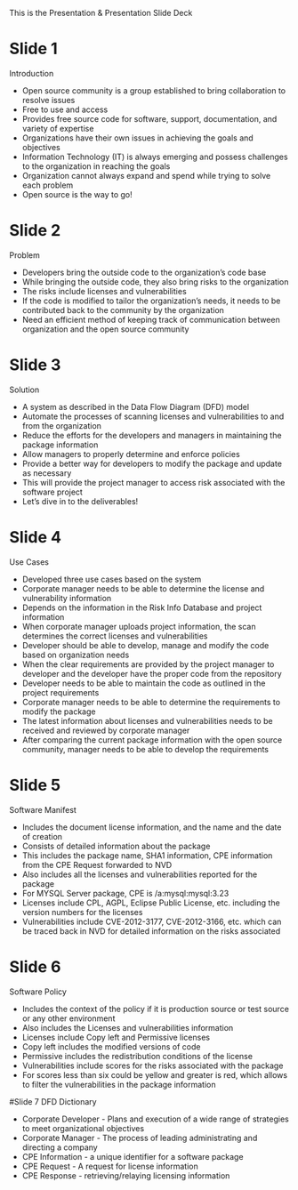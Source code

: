 This is the Presentation & Presentation Slide Deck

# Slide 1
Introduction
-	Open source community is a group established to bring collaboration to resolve issues
-	Free to use and access
-	Provides free source code for software, support, documentation, and variety of expertise
-	Organizations have their own issues in achieving the goals and objectives
-	Information Technology (IT) is always emerging and possess challenges to the organization in reaching the goals
-	Organization cannot always expand and spend while trying to solve each problem
-	Open source is the way to go!

# Slide 2
Problem
-	Developers bring the outside code to the organization’s code base
-	While bringing the outside code, they also bring risks to the organization
-	The risks include licenses and vulnerabilities
-	If the code is modified to tailor the organization’s needs, it needs to be contributed back to the community by the organization
-	Need an efficient method of keeping track of communication between organization and the open source community

# Slide 3
Solution
-	A system as described in the Data Flow Diagram (DFD) model
-	Automate the processes of scanning licenses and vulnerabilities to and from the organization
-	Reduce the efforts for the developers and managers in maintaining the package information
-	Allow managers to properly determine and enforce policies
-	Provide a better way for developers to modify the package and update as necessary
-	This will provide the project manager to access risk associated with the software project
-	Let’s dive in to the deliverables!

# Slide 4
Use Cases
-	Developed three use cases based on the system
-	Corporate manager needs to be able to determine the license and vulnerability information
-	Depends on the  information in the Risk Info Database and project information
-	When corporate manager uploads project information, the scan determines the correct licenses and vulnerabilities
-	Developer should be able to develop, manage and modify the code based on organization needs
-	When the clear requirements are provided by the project manager to developer and the developer have the proper code from the repository
-	Developer needs to be able to maintain the code as outlined in the project requirements
-	Corporate manager needs to be able to determine the requirements to modify the package
-	The latest information about licenses and vulnerabilities needs to be received and reviewed by corporate manager
-	After comparing the current package information with the open source community, manager needs to be able to develop the requirements

# Slide 5
Software Manifest
-	Includes the document license information, and the name and the date of creation
-	Consists of detailed information about the package
-	This includes the package name, SHA1 information, CPE information from the CPE Request forwarded to NVD
-	Also includes all the licenses and vulnerabilities reported for the package
-	For MYSQL Server package, CPE is /a:mysql:mysql:3.23
-	Licenses include CPL, AGPL, Eclipse Public License, etc. including the version numbers for the licenses
-	Vulnerabilities include CVE-2012-3177, CVE-2012-3166, etc. which can be traced back in NVD for detailed information on the risks associated

# Slide 6
Software Policy
-	Includes the context of the policy if it is production source or test source or any other environment
-	Also includes the Licenses and vulnerabilities information
-	Licenses include Copy left and Permissive licenses
-	Copy left includes the modified versions of code
-	Permissive includes the redistribution conditions of the license
-	Vulnerabilities include scores for the risks associated with the package
-	For scores less than six could be yellow and greater is red, which allows to filter the vulnerabilities in the package information

#Slide 7
DFD Dictionary
- Corporate Developer - Plans and execution of a wide range of strategies to meet organizational objectives
- Corporate Manager - The process of leading administrating and directing a company
- CPE Information - a unique identifier for a software package
- CPE Request - A request for license information
- CPE Response - retrieving/relaying licensing information 
